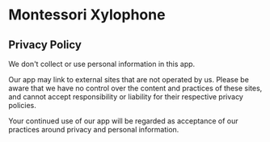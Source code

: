 # Montessori Xylophone
## Privacy Policy

We don't collect or use personal information in this app.

Our app may link to external sites that are not operated by us. Please be aware that we have no control over the content and practices of these sites, and cannot accept responsibility or liability for their respective privacy policies.

Your continued use of our app will be regarded as acceptance of our practices around privacy and personal information.
